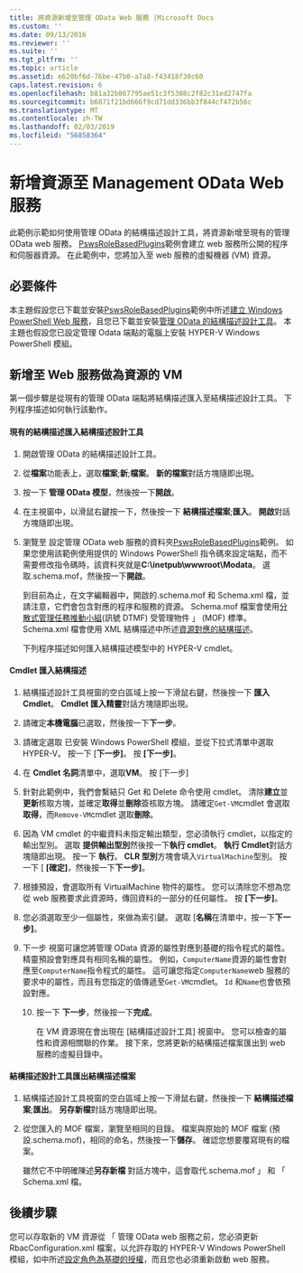 ```yaml
---
title: 將資源新增至管理 OData Web 服務 |Microsoft Docs
ms.custom: ''
ms.date: 09/13/2016
ms.reviewer: ''
ms.suite: ''
ms.tgt_pltfrm: ''
ms.topic: article
ms.assetid: e620bf6d-76be-47b0-a7a8-f43418f30c60
caps.latest.revision: 6
ms.openlocfilehash: b81a32b867795ae51c3f5308c2f82c31ed2747fa
ms.sourcegitcommit: b6871f21bd666f9cd71dd336bb3f844cf472b56c
ms.translationtype: MT
ms.contentlocale: zh-TW
ms.lasthandoff: 02/03/2019
ms.locfileid: "56858364"
---
```

# <a name="adding-resources-to-a-management-odata-web-service"></a>新增資源至 Management OData Web 服務

此範例示範如何使用管理 OData 的結構描述設計工具，將資源新增至現有的管理 OData web 服務。 [PswsRoleBasedPlugins](https://code.msdn.microsoft.com:443/windowsdesktop/PswsRoleBasedPlugins-9c79b75a)範例會建立 web 服務所公開的程序和伺服器資源。 在此範例中，您將加入至 web 服務的虛擬機器 (VM) 資源。

## <a name="prerequisites"></a>必要條件

本主題假設您已下載並安裝[PswsRoleBasedPlugins](https://code.msdn.microsoft.com:443/windowsdesktop/PswsRoleBasedPlugins-9c79b75a)範例中所述[建立 Windows PowerShell Web 服務](./creating-a-management-odata-web-service.md)，且您已下載並安裝[管理 OData 的結構描述設計工具](https://marketplace.visualstudio.com/items?itemName=jlisc0.ManagementODataSchemaDesigner)。 本主題也假設您已設定管理 Odata 端點的電腦上安裝 HYPER-V Windows PowerShell 模組。

## <a name="adding-vm-as-a-resource-to-the-web-service"></a>新增至 Web 服務做為資源的 VM

第一個步驟是從現有的管理 OData 端點將結構描述匯入至結構描述設計工具。 下列程序描述如何執行該動作。

#### <a name="importing-an-existing-schema-into-the-schema-designer"></a>現有的結構描述匯入結構描述設計工具

1. 開啟管理 OData 的結構描述設計工具。

2. 從**檔案**功能表上，選取**檔案**;**新**;**檔案**。 **新的檔案**對話方塊隨即出現。

3. 按一下 **管理 OData 模型**，然後按一下**開啟**。

4. 在主視窗中，以滑鼠右鍵按一下，然後按一下 **結構描述檔案**;**匯入**。 **開啟**對話方塊隨即出現。

5. 瀏覽至 設定管理 OData web 服務的資料夾[PswsRoleBasedPlugins](https://code.msdn.microsoft.com:443/windowsdesktop/PswsRoleBasedPlugins-9c79b75a)範例。 如果您使用該範例使用提供的 Windows PowerShell 指令碼來設定端點，而不需要修改指令碼時，該資料夾就是**C:\inetpub\wwwroot\Modata**。 選取.schema.mof，然後按一下**開啟**。

   到目前為止，在文字編輯器中，開啟的.schema.mof 和 Schema.xml 檔，並請注意，它們會包含對應的程序和服務的資源。 Schema.mof 檔案會使用[分散式管理任務推動小組](https://www.dmtf.org/)(訊號 DTMF) 受管理物件 」 (MOF) 標準。 Schema.xml 檔會使用 XML 結構描述中所述[資源對應的結構描述](./resource-mapping-schema.md)。

   下列程序描述如何匯入結構描述模型中的 HYPER-V cmdlet。

#### <a name="importing-cmdlets-into-the-schema"></a>Cmdlet 匯入結構描述

1. 結構描述設計工具視窗的空白區域上按一下滑鼠右鍵，然後按一下 **匯入 Cmdlet**。 **Cmdlet 匯入精靈**對話方塊隨即出現。

2. 請確定**本機電腦**已選取，然後按一下**下一步**。

3. 請確定選取 已安裝 Windows PowerShell 模組，並從下拉式清單中選取 HYPER-V。 按一下 [**下一步]**。 按 **[下一步]**。

4. 在  **Cmdlet 名詞**清單中，選取**VM**。 按 [下一步]

5. 針對此範例中，我們會繫結只 Get 和 Delete 命令使用 cmdlet。 清除**建立**並**更新**核取方塊，並確定**取得**並**刪除**簽核取方塊。 請確定`Get-VM`cmdlet 會選取**取得**，而`Remove-VM`cmdlet 選取**刪除**。

6. 因為 VM cmdlet 的中繼資料未指定輸出類型，您必須執行 cmdlet，以指定的輸出型別。 選取 **提供輸出型別**然後按一下**執行 cmdlet**。 **執行 Cmdlet**對話方塊隨即出現。 按一下 **執行**。 **CLR 型別**方塊會填入`VirtualMachine`型別。 按一下 [ **[確定]**，然後按一下**下一步]**。

7. 根據預設，會選取所有 VirtualMachine 物件的屬性。 您可以清除您不想為您從 web 服務要求此資源時，傳回資料的一部分的任何屬性。 按 **[下一步]**。

8. 您必須選取至少一個屬性，來做為索引鍵。 選取 [**名稱**在清單中，按一下**下一步]**。

9. 下一步 視窗可讓您將管理 OData 資源的屬性對應到基礎的指令程式的屬性。 精靈預設會對應具有相同名稱的屬性。 例如，`ComputerName`資源的屬性會對應至`ComputerName`指令程式的屬性。  這可讓您指定`ComputerName`web 服務的要求中的屬性，而且有您指定的值傳遞至`Get-VM`cmdlet。 `Id` 和`Name`也會依預設對應。

   10. 按一下 **下一步**，然後按一下**完成**。

       在 VM 資源現在會出現在 [結構描述設計工具] 視窗中。 您可以檢查的屬性和資源相關聯的作業。 接下來，您將更新的結構描述檔案匯出到 web 服務的虛擬目錄中。

#### <a name="exporting-schema-files-from-the-schema-designer"></a>結構描述設計工具匯出結構描述檔案

1. 結構描述設計工具視窗的空白區域上按一下滑鼠右鍵，然後按一下 **結構描述檔案**;**匯出**。 **另存新檔**對話方塊隨即出現。

2. 從您匯入的 MOF 檔案，瀏覽至相同的目錄。 檔案與原始的 MOF 檔案 (預設.schema.mof)，相同的命名，然後按一下**儲存**。 確認您想要覆寫現有的檔案。

   雖然它不中明確陳述**另存新檔** 對話方塊中，這會取代.schema.mof 」 和 「 Schema.xml 檔。

## <a name="next-steps"></a>後續步驟

您可以存取新的 VM 資源從 「 管理 OData web 服務之前，您必須更新 RbacConfiguration.xml 檔案，以允許存取的 HYPER-V Windows PowerShell 模組，如中所述[設定角色為基礎的授權](./configuring-role-based-authorization.md)，而且您也必須重新啟動 web 服務。